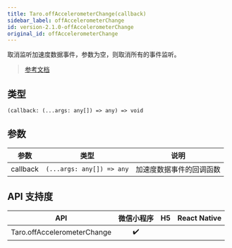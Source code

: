 ```yaml
---
title: Taro.offAccelerometerChange(callback)
sidebar_label: offAccelerometerChange
id: version-2.1.0-offAccelerometerChange
original_id: offAccelerometerChange
---
```


取消监听加速度数据事件，参数为空，则取消所有的事件监听。

> [参考文档](https://developers.weixin.qq.com/miniprogram/dev/api/device/accelerometer/wx.offAccelerometerChange.html)

## 类型

```tsx
(callback: (...args: any[]) => any) => void
```

## 参数

<table>
  <thead>
    <tr>
      <th>参数</th>
      <th>类型</th>
      <th>说明</th>
    </tr>
  </thead>
  <tbody>
    <tr>
      <td>callback</td>
      <td><code>(...args: any[]) =&gt; any</code></td>
      <td>加速度数据事件的回调函数</td>
    </tr>
  </tbody>
</table>

## API 支持度

| API | 微信小程序 | H5 | React Native |
| :---: | :---: | :---: | :---: |
| Taro.offAccelerometerChange | ✔️ |  |  |
